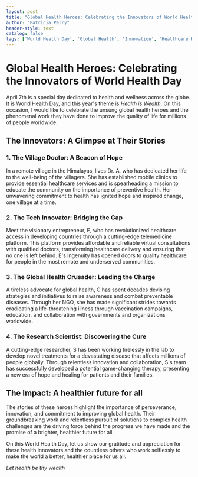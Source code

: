 ```yaml
---
layout: post
title: "Global Health Heroes: Celebrating the Innovators of World Health Day"
author: "Patricia Perry"
header-style: text
catalog: false
tags: ['World Health Day', 'Global Health', 'Innovation', 'Healthcare Heroes', 'Telemedicine', 'Preventive Health', 'Disease Eradication', 'Medical Research', 'Health Awareness']
---
```


# Global Health Heroes: Celebrating the Innovators of World Health Day

April 7th is a special day dedicated to health and wellness across the globe. It is World Health Day, and this year's theme is *Health is Wealth*. On this occasion, I would like to celebrate the unsung global health heroes and the phenomenal work they have done to improve the quality of life for millions of people worldwide.

## The Innovators: A Glimpse at Their Stories

### 1. The Village Doctor: A Beacon of Hope
In a remote village in the Himalayas, lives Dr. A, who has dedicated her life to the well-being of the villagers. She has established mobile clinics to provide essential healthcare services and is spearheading a mission to educate the community on the importance of preventive health. Her unwavering commitment to health has ignited hope and inspired change, one village at a time.

### 2. The Tech Innovator: Bridging the Gap
Meet the visionary entrepreneur, E, who has revolutionized healthcare access in developing countries through a cutting-edge telemedicine platform. This platform provides affordable and reliable virtual consultations with qualified doctors, transforming healthcare delivery and ensuring that no one is left behind. E's ingenuity has opened doors to quality healthcare for people in the most remote and underserved communities.

### 3. The Global Health Crusader: Leading the Charge
A tireless advocate for global health, C has spent decades devising strategies and initiatives to raise awareness and combat preventable diseases. Through her NGO, she has made significant strides towards eradicating a life-threatening illness through vaccination campaigns, education, and collaboration with governments and organizations worldwide.

### 4. The Research Scientist: Discovering the Cure
A cutting-edge researcher, S has been working tirelessly in the lab to develop novel treatments for a devastating disease that affects millions of people globally. Through relentless innovation and collaboration, S's team has successfully developed a potential game-changing therapy, presenting a new era of hope and healing for patients and their families.

## The Impact: A healthier future for all
The stories of these heroes highlight the importance of perseverance, innovation, and commitment to improving global health. Their groundbreaking work and relentless pursuit of solutions to complex health challenges are the driving force behind the progress we have made and the promise of a brighter, healthier future for all.

On this World Health Day, let us show our gratitude and appreciation for these health innovators and the countless others who work selflessly to make the world a better, healthier place for us all.

*Let health be thy wealth*
